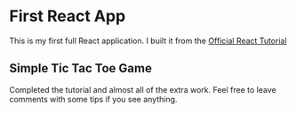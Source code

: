 # First React App

This is my first full React application. I built it from the [Official React Tutorial](https://reactjs.org/tutorial/tutorial.html)

## Simple Tic Tac Toe Game
Completed the tutorial and almost all of the extra work. 
Feel free to leave comments with some tips if you see anything.
